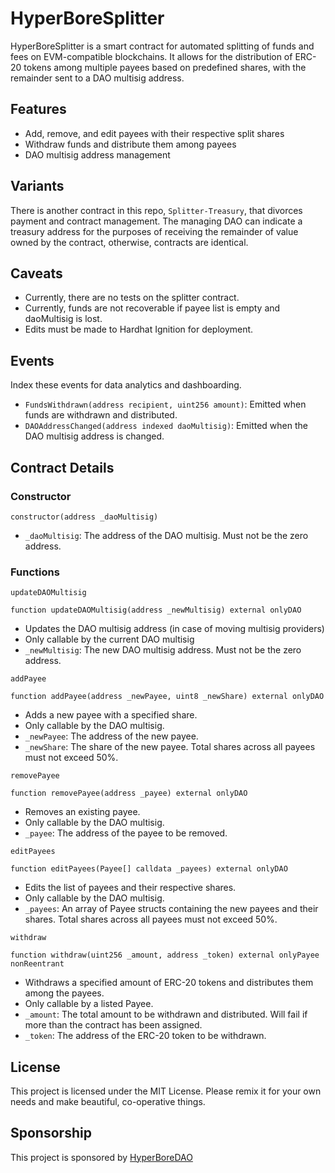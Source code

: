 # HyperBoreSplitter

HyperBoreSplitter is a smart contract for automated splitting of funds and fees on EVM-compatible blockchains. It allows for the distribution of ERC-20 tokens among multiple payees based on predefined shares, with the remainder sent to a DAO multisig address.

## Features

- Add, remove, and edit payees with their respective split shares
- Withdraw funds and distribute them among payees
- DAO multisig address management

## Variants

There is another contract in this repo, `Splitter-Treasury`, that divorces payment and contract management. The managing DAO can indicate a treasury address for the purposes of receiving the remainder of value owned by the contract, otherwise, contracts are identical.

## Caveats

- Currently, there are no tests on the splitter contract.
- Currently, funds are not recoverable if payee list is empty and daoMultisig is lost.
- Edits must be made to Hardhat Ignition for deployment.

## Events

Index these events for data analytics and dashboarding.

- `FundsWithdrawn(address recipient, uint256 amount)`: Emitted when funds are withdrawn and distributed.
- `DAOAddressChanged(address indexed daoMultisig)`: Emitted when the DAO multisig address is changed.

## Contract Details

### Constructor

```solidity
constructor(address _daoMultisig)
```

- `_daoMultisig`: The address of the DAO multisig. Must not be the zero address.

### Functions

`updateDAOMultisig`

```solidity
function updateDAOMultisig(address _newMultisig) external onlyDAO
```

- Updates the DAO multisig address (in case of moving multisig providers)
- Only callable by the current DAO multisig
- `_newMultisig`: The new DAO multisig address. Must not be the zero address.

`addPayee`

```solidity
function addPayee(address _newPayee, uint8 _newShare) external onlyDAO
```

- Adds a new payee with a specified share.
- Only callable by the DAO multisig.
- `_newPayee`: The address of the new payee.
- `_newShare`: The share of the new payee. Total shares across all payees must not exceed 50%.

`removePayee`

```solidity
function removePayee(address _payee) external onlyDAO
```

- Removes an existing payee.
- Only callable by the DAO multisig.
- `_payee`: The address of the payee to be removed.

`editPayees`

```solidity
function editPayees(Payee[] calldata _payees) external onlyDAO
```

- Edits the list of payees and their respective shares.
- Only callable by the DAO multisig.
- `_payees`: An array of Payee structs containing the new payees and their shares. Total shares across all payees must not exceed 50%.

`withdraw`

```solidity
function withdraw(uint256 _amount, address _token) external onlyPayee nonReentrant
```

- Withdraws a specified amount of ERC-20 tokens and distributes them among the payees.
- Only callable by a listed Payee.
- `_amount`: The total amount to be withdrawn and distributed. Will fail if more than the contract has been assigned.
- `_token`: The address of the ERC-20 token to be withdrawn.

## License

This project is licensed under the MIT License. Please remix it for your own needs and make beautiful, co-operative things.

## Sponsorship

This project is sponsored by [HyperBoreDAO](https://www.hyperboredao.ai/)
